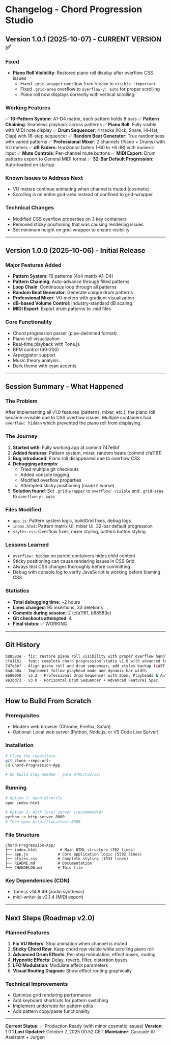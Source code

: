 # Changelog - Chord Progression Studio

## Version 1.0.1 (2025-10-07) - CURRENT VERSION ✅

### Fixed
- **Piano Roll Visibility**: Restored piano roll display after overflow CSS issues
  - Fixed `.grid-wrapper` overflow from `hidden` to `visible !important`
  - Fixed `.grid-area` overflow to `overflow-y: auto` for proper scrolling
  - Piano roll now displays correctly with vertical scrolling
  
### Working Features
✅ **16-Pattern System**: A1-D4 matrix, each pattern holds 8 bars
✅ **Pattern Chaining**: Seamless playback across patterns
✅ **Piano Roll**: Fully visible with MIDI note display
✅ **Drum Sequencer**: 4 tracks (Kick, Snare, Hi-Hat, Clap) with 16-step sequencer
✅ **Random Beat Generator**: True randomness with varied patterns
✅ **Professional Mixer**: 2 channels (Piano + Drums) with VU meters
✅ **dB Faders**: Horizontal faders (-60 to +6 dB) with numeric input
✅ **Mute Controls**: Per-channel mute buttons
✅ **MIDI Export**: Drum patterns export to General MIDI format
✅ **32-Bar Default Progression**: Auto-loaded on startup

### Known Issues to Address Next
- VU meters continue animating when channel is muted (cosmetic)
- Scrolling is on entire grid-area instead of confined to grid-wrapper

### Technical Changes
- Modified CSS overflow properties on 3 key containers
- Removed sticky positioning that was causing rendering issues
- Set minimum height on grid-wrapper to ensure visibility

---

## Version 1.0.0 (2025-10-06) - Initial Release

### Major Features Added
- **Pattern System**: 16 patterns (4x4 matrix A1-D4)
- **Pattern Chaining**: Auto-advance through filled patterns
- **Loop Chain**: Continuous loop through all patterns
- **Random Beat Generator**: Generate unique drum patterns
- **Professional Mixer**: VU meters with gradient visualization
- **dB-based Volume Control**: Industry-standard dB scaling
- **MIDI Export**: Export drum patterns to .mid files

### Core Functionality
- Chord progression parser (pipe-delimited format)
- Piano roll visualization
- Real-time playback with Tone.js
- BPM control (60-200)
- Arpeggiator support
- Music theory analysis
- Dark theme with cyan accents

---

## Session Summary - What Happened

### The Problem
After implementing all v1.0 features (patterns, mixer, etc.), the piano roll became invisible due to CSS overflow issues. Multiple containers had `overflow: hidden` which prevented the piano roll from displaying.

### The Journey
1. **Started with**: Fully working app at commit 747e6bf
2. **Added features**: Pattern system, mixer, random beats (commit cfa1161)
3. **Bug introduced**: Piano roll disappeared due to overflow CSS
4. **Debugging attempts**: 
   - Tried multiple git checkouts
   - Added console logging
   - Modified overflow properties
   - Attempted sticky positioning (made it worse)
5. **Solution found**: Set `.grid-wrapper` to `overflow: visible` and `.grid-area` to `overflow-y: auto`

### Files Modified
- `app.js`: Pattern system logic, buildGrid fixes, debug logs
- `index.html`: Pattern matrix UI, mixer UI, 32-bar default progression
- `styles.css`: Overflow fixes, mixer styling, pattern button styling

### Lessons Learned
- `overflow: hidden` on parent containers hides child content
- Sticky positioning can cause rendering issues in CSS Grid
- Always test CSS changes thoroughly before committing
- Debug with console.log to verify JavaScript is working before blaming CSS

### Statistics
- **Total debugging time**: ~2 hours
- **Lines changed**: 95 insertions, 33 deletions
- **Commits during session**: 2 (cfa1161, b88583e)
- **Git checkouts attempted**: 4
- **Final status**: ✅ WORKING

---

## Git History

```bash
b88583e - fix: restore piano roll visibility with proper overflow handling (HEAD)
cfa1161 - feat: complete chord progression studio v1.0 with advanced features
747e6bf - Align piano roll and drum sequencer; add styles backup (LAST KNOWN GOOD)
6a4ca0a - Implement follow playhead mode and dynamic bar width
8b80050 - v3.2 - Professional Drum Sequencer with Zoom, Playheads & Auto-Sync
9a3dd73 - v3.0 - Horizontal Drum Sequencer + Advanced Features Spec
```

---

## How to Build From Scratch

### Prerequisites
- Modern web browser (Chrome, Firefox, Safari)
- Optional: Local web server (Python, Node.js, or VS Code Live Server)

### Installation
```bash
# Clone the repository
git clone <repo-url>
cd Chord-Progression-App

# No build step needed - pure HTML/CSS/JS!
```

### Running
```bash
# Option 1: Open directly
open index.html

# Option 2: With local server (recommended)
python -m http.server 8000
# Then open http://localhost:8000
```

### File Structure
```
Chord-Progression-App/
├── index.html          # Main HTML structure (762 lines)
├── app.js             # Core application logic (5592 lines)
├── styles.css         # Complete styling (1933 lines)
├── README.md          # Documentation
└── CHANGELOG.md       # This file
```

### Key Dependencies (CDN)
- Tone.js v14.8.49 (audio synthesis)
- midi-writer-js v2.1.4 (MIDI export)

---

## Next Steps (Roadmap v2.0)

### Planned Features
1. **Fix VU Meters**: Stop animation when channel is muted
2. **Sticky Chord Row**: Keep chord row visible while scrolling piano roll
3. **Advanced Drum Effects**: Per-step modulation, effect buses, routing
4. **Hypnotic Effects**: Delay, reverb, filter, distortion buses
5. **LFO Modulation**: Modulate effect parameters
6. **Visual Routing Diagram**: Show effect routing graphically

### Technical Improvements
- Optimize grid rendering performance
- Add keyboard shortcuts for pattern switching
- Implement undo/redo for pattern edits
- Add pattern copy/paste functionality

---

**Current Status**: ✅ Production Ready (with minor cosmetic issues)
**Version**: 1.0.1
**Last Updated**: October 7, 2025 00:52 CET
**Maintainer**: Cascade AI Assistant + Jurgen
